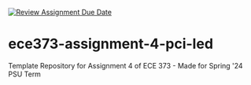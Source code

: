 [![Review Assignment Due Date](https://classroom.github.com/assets/deadline-readme-button-24ddc0f5d75046c5622901739e7c5dd533143b0c8e959d652212380cedb1ea36.svg)](https://classroom.github.com/a/jczuAknR)
# ece373-assignment-4-pci-led
Template Repository for Assignment 4 of ECE 373 - Made for Spring '24 PSU Term
